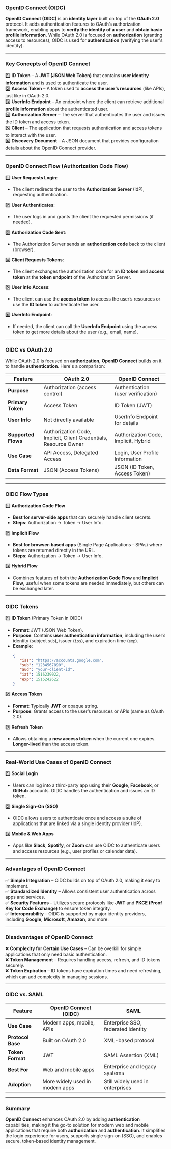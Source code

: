 ### **OpenID Connect (OIDC)**  

**OpenID Connect (OIDC)** is an **identity layer** built on top of the **OAuth 2.0** protocol. It adds authentication features to OAuth’s authorization framework, enabling apps to **verify the identity of a user** and **obtain basic profile information**. While OAuth 2.0 is focused on **authorization** (granting access to resources), OIDC is used for **authentication** (verifying the user's identity).  

---

### **Key Concepts of OpenID Connect**  

1️⃣ **ID Token** – A **JWT (JSON Web Token)** that contains **user identity information** and is used to authenticate the user.  
2️⃣ **Access Token** – A token used to **access the user’s resources** (like APIs), just like in OAuth 2.0.  
3️⃣ **UserInfo Endpoint** – An endpoint where the client can retrieve additional **profile information** about the authenticated user.  
4️⃣ **Authorization Server** – The server that authenticates the user and issues the ID token and access token.  
5️⃣ **Client** – The application that requests authentication and access tokens to interact with the user.  
6️⃣ **Discovery Document** – A JSON document that provides configuration details about the OpenID Connect provider.  

---

### **OpenID Connect Flow (Authorization Code Flow)**  

1️⃣ **User Requests Login**:  
   - The client redirects the user to the **Authorization Server** (IdP), requesting authentication.

2️⃣ **User Authenticates**:  
   - The user logs in and grants the client the requested permissions (if needed).

3️⃣ **Authorization Code Sent**:  
   - The Authorization Server sends an **authorization code** back to the client (browser).

4️⃣ **Client Requests Tokens**:  
   - The client exchanges the authorization code for an **ID token** and **access token** at the **token endpoint** of the Authorization Server.

5️⃣ **User Info Access**:  
   - The client can use the **access token** to access the user’s resources or use the **ID token** to authenticate the user.

6️⃣ **UserInfo Endpoint**:  
   - If needed, the client can call the **UserInfo Endpoint** using the access token to get more details about the user (e.g., email, name).

---

### **OIDC vs OAuth 2.0**  

While OAuth 2.0 is focused on **authorization**, **OpenID Connect** builds on it to handle **authentication**. Here's a comparison:

| **Feature**              | **OAuth 2.0**               | **OpenID Connect**                |  
|-------------------------|-----------------------------|-----------------------------------|  
| **Purpose**              | Authorization (access control) | Authentication (user verification) |  
| **Primary Token**        | Access Token                | ID Token (JWT)                    |  
| **User Info**            | Not directly available      | UserInfo Endpoint for details     |  
| **Supported Flows**      | Authorization Code, Implicit, Client Credentials, Resource Owner | Authorization Code, Implicit, Hybrid |  
| **Use Case**             | API Access, Delegated Access | Login, User Profile Information   |  
| **Data Format**          | JSON (Access Tokens)        | JSON (ID Token, Access Token)     |  

---

### **OIDC Flow Types**  

1️⃣ **Authorization Code Flow**  
   - **Best for server-side apps** that can securely handle client secrets.  
   - **Steps**: Authorization → Token → User Info.  
   
2️⃣ **Implicit Flow**  
   - **Best for browser-based apps** (Single Page Applications - SPAs) where tokens are returned directly in the URL.  
   - **Steps**: Authorization → Token → User Info.

3️⃣ **Hybrid Flow**  
   - Combines features of both the **Authorization Code Flow** and **Implicit Flow**, useful when some tokens are needed immediately, but others can be exchanged later.  

---

### **OIDC Tokens**  

1️⃣ **ID Token** (Primary Token in OIDC)  
   - **Format**: JWT (JSON Web Token).  
   - **Purpose**: Contains **user authentication information**, including the user’s identity (subject `sub`), issuer (`iss`), and expiration time (`exp`).  
   - **Example**:  
     ```json
     {
        "iss": "https://accounts.google.com",
        "sub": "1234567890",
        "aud": "your-client-id",
        "iat": 1516239022,
        "exp": 1516242622
     }
     ```

2️⃣ **Access Token**  
   - **Format**: Typically **JWT** or opaque string.  
   - **Purpose**: Grants access to the user’s resources or APIs (same as OAuth 2.0).  

3️⃣ **Refresh Token**  
   - Allows obtaining a **new access token** when the current one expires. **Longer-lived** than the access token.  

---

### **Real-World Use Cases of OpenID Connect**  

1️⃣ **Social Login**  
   - Users can log into a third-party app using their **Google**, **Facebook**, or **GitHub** accounts. OIDC handles the authentication and issues an ID token.  

2️⃣ **Single Sign-On (SSO)**  
   - OIDC allows users to authenticate once and access a suite of applications that are linked via a single identity provider (IdP).  

3️⃣ **Mobile & Web Apps**  
   - Apps like **Slack**, **Spotify**, or **Zoom** can use OIDC to authenticate users and access resources (e.g., user profiles or calendar data).

---

### **Advantages of OpenID Connect**  

✅ **Simple Integration** – OIDC builds on top of OAuth 2.0, making it easy to implement.  
✅ **Standardized Identity** – Allows consistent user authentication across apps and services.  
✅ **Security Features** – Utilizes secure protocols like **JWT** and **PKCE (Proof Key for Code Exchange)** to ensure token integrity.  
✅ **Interoperability** – OIDC is supported by major identity providers, including **Google**, **Microsoft**, **Amazon**, and more.  

---

### **Disadvantages of OpenID Connect**  

❌ **Complexity for Certain Use Cases** – Can be overkill for simple applications that only need basic authentication.  
❌ **Token Management** – Requires handling access, refresh, and ID tokens securely.  
❌ **Token Expiration** – ID tokens have expiration times and need refreshing, which can add complexity in managing sessions.

---

### **OIDC vs. SAML**  

| **Feature**              | **OpenID Connect (OIDC)**    | **SAML**                       |  
|-------------------------|------------------------------|--------------------------------|  
| **Use Case**             | Modern apps, mobile, APIs    | Enterprise SSO, federated identity |  
| **Protocol Base**        | Built on OAuth 2.0           | XML-based protocol             |  
| **Token Format**         | JWT                          | SAML Assertion (XML)           |  
| **Best For**             | Web and mobile apps          | Enterprise and legacy systems  |  
| **Adoption**             | More widely used in modern apps | Still widely used in enterprises |  

---

### **Summary**  

**OpenID Connect** enhances OAuth 2.0 by adding **authentication** capabilities, making it the go-to solution for modern web and mobile applications that require both **authorization** and **authentication**. It simplifies the login experience for users, supports single sign-on (SSO), and enables secure, token-based identity management.
